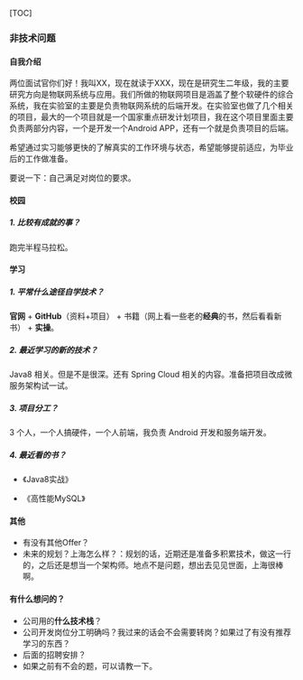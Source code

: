 [TOC]

### 非技术问题

#### 自我介绍

两位面试官你们好！我叫XX，现在就读于XXX，现在是研究生二年级，我的主要研究方向是物联网系统与应用。我们所做的物联网项目是涵盖了整个软硬件的综合系统，我在实验室的主要是负责物联网系统的后端开发。在实验室也做了几个相关的项目，最大的一个项目就是一个国家重点研发计划项目，我在这个项目里面主要负责两部分内容，一个是开发一个Android APP，还有一个就是负责项目的后端。

希望通过实习能够更快的了解真实的工作环境与状态，希望能够提前适应，为毕业后的工作做准备。

要说一下：自己满足对岗位的要求。



#### 校园

##### 1. 比较有成就的事？

跑完半程马拉松。





#### 学习

##### 1. 平常什么途径自学技术？

**官网** + **GitHub**（资料+项目） + 书籍（网上看一些老的**经典**的书，然后看看新书） + **实操**。

##### 2. 最近学习的新的技术？

Java8 相关。但是不是很深。还有 Spring Cloud 相关的内容。准备把项目改成微服务架构试一试。

##### 3. 项目分工？

3 个人，一个人搞硬件，一个人前端，我负责 Android 开发和服务端开发。

##### 4. 最近看的书？

- 《Java8实战》

- 《高性能MySQL》



#### 其他

- 有没有其他Offer？
- 未来的规划？上海怎么样？：规划的话，近期还是准备多积累技术，做这一行的，之后还是想当一个架构师。地点不是问题，想出去见见世面，上海很棒啊。





#### 有什么想问的？

- 公司用的**什么技术栈**？
- 公司开发岗位分工明确吗？我过来的话会不会需要转岗？如果过了有没有推荐学习的东西？
- 后面的招聘安排？
- 如果之前有不会的题，可以请教一下。












